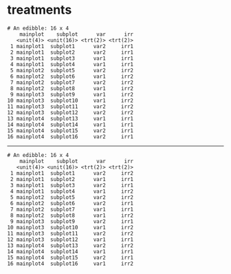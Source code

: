 # treatments

    # An edibble: 16 x 4
        mainplot    subplot      var      irr
       <unit(4)> <unit(16)> <trt(2)> <trt(2)>
     1 mainplot1  subplot1      var2     irr1
     2 mainplot1  subplot2      var2     irr1
     3 mainplot1  subplot3      var1     irr1
     4 mainplot1  subplot4      var1     irr1
     5 mainplot2  subplot5      var2     irr2
     6 mainplot2  subplot6      var1     irr2
     7 mainplot2  subplot7      var2     irr2
     8 mainplot2  subplot8      var1     irr2
     9 mainplot3  subplot9      var1     irr2
    10 mainplot3  subplot10     var1     irr2
    11 mainplot3  subplot11     var2     irr2
    12 mainplot3  subplot12     var2     irr2
    13 mainplot4  subplot13     var1     irr1
    14 mainplot4  subplot14     var1     irr1
    15 mainplot4  subplot15     var2     irr1
    16 mainplot4  subplot16     var2     irr1

---

    # An edibble: 16 x 4
        mainplot    subplot      var      irr
       <unit(4)> <unit(16)> <trt(2)> <trt(2)>
     1 mainplot1  subplot1      var2     irr2
     2 mainplot1  subplot2      var1     irr1
     3 mainplot1  subplot3      var2     irr1
     4 mainplot1  subplot4      var1     irr2
     5 mainplot2  subplot5      var2     irr2
     6 mainplot2  subplot6      var2     irr1
     7 mainplot2  subplot7      var1     irr1
     8 mainplot2  subplot8      var1     irr2
     9 mainplot3  subplot9      var2     irr1
    10 mainplot3  subplot10     var1     irr2
    11 mainplot3  subplot11     var2     irr2
    12 mainplot3  subplot12     var1     irr1
    13 mainplot4  subplot13     var2     irr2
    14 mainplot4  subplot14     var1     irr1
    15 mainplot4  subplot15     var2     irr1
    16 mainplot4  subplot16     var1     irr2

